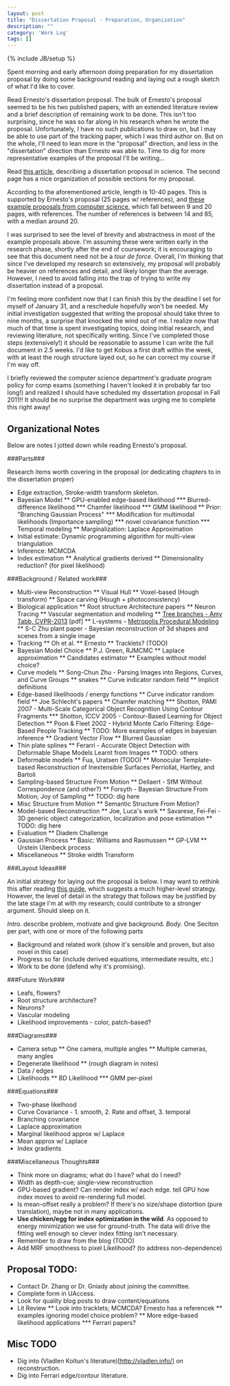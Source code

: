 ```yaml
---
layout: post
title: "Dissertation Proposal - Preparation, Organization"
description: ""
category: 'Work Log'
tags: []
---
```

{% include JB/setup %}

Spent morning and early afternoon doing preparation for my dissertation proposal by doing some background reading and laying out a rough sketch of what I'd like to cover.  

Read Ernesto's dissertation proposal.  The bulk of Ernesto's proposal seemed to be his two published papers, with an extended literature review and a brief description of remaining work to be done.  This isn't too surprising, since he was so far along in his research when he wrote the proposal.  Unfortunately, I have no such publications to draw on, but I may be able to use part of the tracking paper, which I was third author on.  But on the whole, I'll need to lean more in the "proposal" direction, and less in the "dissertation" direction than Ernesto was able to.  Time to dig for more representative examples of the proposal I'll be writing...

Read [this article](http://www.gwr.arizona.edu/writingproposal1.htm), describing a dissertation proposal in science.  The second page has a nice organization of possible sections for my proposal.

According to the aforementioned article, length is 10-40 pages.  This is supported by Ernesto's proposal (25 pages w/ references), and [these example proposals from computer science](http://www.cs.unc.edu/~cssa/guides/proposals/), which fall between 9 and 20 pages, with references.  The number of references is between 14 and 85, with a median around 20.  

I was surprised to see the level of brevity and abstractness in most of the example proposals above.  I'm assuming these were written early in the research phase, shortly after the end of coursework;  it is encouraging to see that this document need not be a *tour de force*.  Overall, I'm thinking that since I've developed my research so extensively, my proposal will probably be heavier on references and detail, and likely longer than the average.  However, I need to avoid falling into the trap of trying to write my dissertation instead of a proposal.

I'm feeling more confident now that I can finish this by the deadline I set for myself of January 31, and a reschedule hopefully won't be needed.  My initial investigation suggested that writing the proposal should take three to nine months, a surprise that knocked the wind out of me.   I realize now that much of that time is spent investigating topics, doing initial research, and reviewing literature, not specifically writing.  Since I've completed those steps (extensively!) it should be reasonable to assume I can write the full document in 2.5 weeks.  I'd like to get Kobus a first draft within the week, with at least the rough structure layed out, so he can correct my course if I'm way off.

I briefly reviewed the computer science department's graduate program policy for comp exams (something I haven't looked it in probably far too long!) and realized I should have scheduled my dissertation proposal in Fall 2011!!  It should be no surprise the department was urging me to complete this right away!


Organizational Notes
---------------------

Below are notes I jotted down while reading Ernesto's proposal.

###Parts###

Research items worth covering in the proposal (or dedicating chapters to in the dissertation proper)

* Edge extraction, Stroke-width transform skeleton.
* Bayesian Model
** GPU-enabled edge-based likelihood
*** Blurred-difference likelihood
*** Chamfer likelihood
*** GMM likelihood
** Prior: "Branching Gaussian Process"
*** Modification for multimodal likelihoods (Importance sampling)
*** novel covariance function
*** Temporal modeling
** Marginalization: Laplace Approximation
* Initial estimate: Dynamic programming algorithm for multi-view triangulation
* Inference: MCMCDA
* Index estimation
** Analytical gradients derived
** Dimensionality reduction? (for pixel likelihood)

###Background / Related work###

* Multi-view Reconstruction
** Visual Hull
** Voxel-based (Hough transform)
** Space carving (Hough + photoconsistency)
* Biological application
** Root structure Architecture papers
** Neuron Tracing
** Vascular segmentation and modeling
** [Tree branches - Amy Tabb, CVPR-2013](https://www.google.com/url?sa=t&rct=j&q=&esrc=s&source=web&cd=1&cad=rja&ved=0CCwQFjAA&url=http%3A%2F%2Fwww.cv-foundation.org%2Fopenaccess%2Fcontent_cvpr_2013%2Fpapers%2FTabb_Shape_from_Silhouette_2013_CVPR_paper.pdf&ei=SELLUs63G4e9rgHwuYHYAw&usg=AFQjCNHAaFQi-2H2zTQUOSm67WI2p87odw&sig2=L0V4Txw-fqypkloITh-dlA&bvm=bv.58187178,d.aWM) [pdf]
** L-systems - [Metropolis Procedural Modeling](http://vladlen.info/publications/metropolis-procedural-modeling/)
** S-C Zhu plant paper - Bayesian reconstruction of 3d shapes and scenes from a single image
* Tracking
** Oh et al.
** Ernesto
** Tracklets? (TODO)
* Bayesian Model Choice
** P.J. Green, RJMCMC
** Laplace approximation
** Candidates estimator
** Examples without model choice?
* Curve models
** Song-Chun Zhu - Parsing Images into Regions, Curves, and Curve Groups
** snakes
** Curve indicator random field
** Implicit definitions
* Edge-based likelihoods / energy functions
** Curve indicator random field
** Joe Schlecht's papers
** Chamfer matching
*** Shotton, PAMI 2007 - Multi-Scale Categorical Object Recognition Using Contour Fragments
*** Shotton, ICCV 2005 - Contour-Based Learning for Object Detection
** Poon & Fleet 2002 - Hybrid Monte Carlo Filtering: Edge-Based People Tracking
** TODO: More examples of edges in bayesian inference
** Gradient Vector Flow
** Blurred Gaussian
* Thin plate splines
** Ferarri - Accurate Object Detection with Deformable Shape Models Learnt from Images
** TODO: others
* Deformable models
** Fua, Uratsen (TODO)
** Monocular Template-based Reconstruction of Inextensible Surfaces Perriollat, Hartley, and Bartoli
* Sampling-based Structure From Motion
** Dellaert - SfM Without Correspondence (and other?)
** Forsyth - Bayesian Structure From Motion; Joy of Sampling
** TODO: dig here
* Misc Structure from Motion
** Semantic Structure From Motion?
* Model-based Reconstruction
** Joe, Luca's work
** Savarese, Fei-Fei - 3D generic object categorization, localization and pose estimation
** TODO: dig here
* Evaluation
** Diadem Challenge
* Gaussian Process
** Basic: Williams and Rasmussen
** GP-LVM
** Urstein Ulenbeck process
* Miscellaneous
** Stroke width Transform

###Layout Ideas###

An initial strategy for laying out the proposal is below.  I may want to rethink this after reading [this guide](http://www.gwr.arizona.edu/writingproposal1.htm), which suggests a much higher-level strategy.  However, the level of detail in the strategy that follows may be justified by the late stage I'm at with my research; could contribute to a stronger argument.  Should sleep on it.

*Intro.* describe problem, motivate and give background.
*Body.* One Seciton per part, with one or more of the following parts

* Background and related work (show it's sensible and proven, but also novel in this case)
* Progress so far (include derived equations, intermediate results, etc.)
* Work to be done (defend why it's promising).

###Future Work###

* Leafs, flowers?
* Root structure architecture?
* Neurons?
* Vascular modeling
* Likelihood improvements - color, patch-based?

###Diagrams###

* Camera setup
** One camera, multiple angles
** Multiple cameras, many angles
* Degenerate likelihood
** (rough diagram in notes)
* Data / edges
* Likelihoods
** BD Likelihood
*** GMM per-pixel 

###Equations###

* Two-phase likelhood
* Curve Covariance - 1. smooth, 2. Rate and offset, 3. temporal
* Branching covariance
* Laplace approximation
* Marginal likelihood approx w/ Laplace
* Mean approx w/ Laplace
* Index gradients



###Miscellaneous Thoughts###

* Think more on diagrams; what do I have?  what do I need?  
* Width as depth-cue; single-view reconstruction
* GPU-based gradient?  Can render index w/ each edge. tell GPU how index moves to avoid re-rendering full model.
* Is mean-offset really a problem?  If there's no size/shape distortion (pure translation), maybe not in many applications.  
* **Use chicken/egg for index optimization in the wild**. As opposed to energy minimization we use for ground-truth.  The data will drive the fitting well enough so clever index fitting isn't necessary.
* Remember to draw from the blog (TODO)
* Add MRF smoothness to pixel Likelihood? (to address non-dependence)





Proposal TODO:
----

* Contact Dr. Zhang or Dr. Gniady about joining the committee.
* Complete form in UAccess.
* Look for quality blog posts to draw content/equations
* Lit Review
** Look into tracklets; MCMCDA?  Ernesto has a referencek
** examples ignoring model choice problem?
** More edge-based likelihood applications
*** Ferrari papers?

Misc TODO
------

* Dig into (Vladlen Koltun's literature)[http://vladlen.info/] on reconstruction.
* Dig into Ferrari edge/contour literature.
